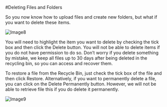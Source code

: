 #Deleting Files and Folders

So you now know how to upload files and create new folders, but what if you want to delete these items.

![Image8](https://github.com/richgukfast/docs.ukfast.co.uk/blob/master/source/fastdrive/files/Image8.png)

You will need to highlight the item you want to delete by checking the tick box and then click the Delete button. You will not be able to delete items if you do not have permission to do so. Don’t worry if you delete something by mistake, we keep all files up to 30 days after being deleted in the recycling bin, so you can access and recover them.

To restore a file from the Recycle Bin, just check the tick box of the file  and then click Restore. Alternatively, if you want to permanently delete a file, you can click on the Delete Permanently button. However, we will not be able to retrieve file this if you do delete it permanently.

![Image9](https://github.com/richgukfast/docs.ukfast.co.uk/blob/master/source/fastdrive/files/Image9.png)
